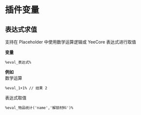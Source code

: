 # 插件变量

## 表达式求值

支持在 Placeholder 中使用数学运算逻辑或 YeeCore 表达式进行取值

**变量**

```
%eval_表达式%

```

**例如**  
数学运算

```
%eval_1+1% // 结果 2
```

表达式取值

```
%eval_物品统计('name','解锁材料')%
```
